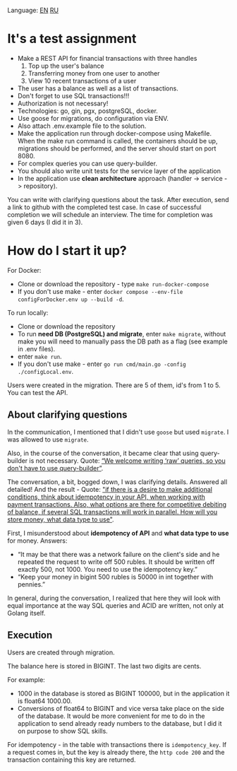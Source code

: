 Language: [EN]() [RU]()

# It's a test assignment 
- Make a REST API for financial transactions with three handles
  1. Top up the user's balance
  2. Transferring money from one user to another
  3. View 10 recent transactions of a user
- The user has a balance as well as a list of transactions. 
- Don't forget to use SQL transactions!!!
- Authorization is not necessary!
- Technologies: go, gin, pgx, postgreSQL, docker. 
- Use goose for migrations, do configuration via ENV. 
- Also attach .env.example file to the solution.
- Make the application run through docker-compose using Makefile. When the make run command is called, the containers should be up, migrations should be performed, and the server should start on port 8080.
- For complex queries you can use query-builder. 
- You should also write unit tests for the service layer of the application
- In the application use **clean architecture** approach
(handler -> service -> repository).

You can write with clarifying questions about the task.
After execution, send a link to github with the completed test case.
In case of successful completion we will schedule an interview. The time for completion was given 6 days (I did it in 3).

# How do I start it up?
For Docker:

- Clone or download the repository - type `make run-docker-compose`
- If you don't use make - enter `docker compose --env-file configForDocker.env up --build -d`.

To run locally:
 - Clone or download the repository
 - To run **need DB (PostgreSQL) and migrate**, enter `make migrate`, without make you will need to manually pass the DB path as a flag (see example in .env files).
 - enter `make run`.
 - If you don't use make - enter `go run cmd/main.go -config ./configLocal.env`.

Users were created in the migration. There are 5 of them, id's from 1 to 5. You can test the API.

## About clarifying questions
In the communication, I mentioned that I didn't use `goose` but used `migrate`. I was allowed to use `migrate`.

Also, in the course of the conversation, it became clear that using query-builder is not necessary. Quote: <u>“We welcome writing ‘raw’ queries, so you don't have to use query-builder”</u>.

The conversation, a bit, bogged down, I was clarifying details. Answered all detailed! And the result - Quote: <u>"if there is a desire to make additional conditions, think about idempotency in your API, when working with payment transactions.
Also, what options are there for competitive debiting of balance, if several SQL transactions will work in parallel.
How will you store money, what data type to use"</u>.

First, I misunderstood about **idempotency of API** and **what data type to use** for money. Answers:
 - “It may be that there was a network failure on the client's side and he repeated the request to write off 500 rubles. It should be written off exactly 500, not 1000. You need to use the idempotency key.”
 - “Keep your money in bigint 500 rubles is 50000 in int together with pennies.”

In general, during the conversation, I realized that here they will look with equal importance at the way SQL queries and ACID are written, not only at Golang itself.

## Execution
Users are created through migration.

The balance here is stored in BIGINT. The last two digits are cents.

For example:
- 1000 in the database is stored as BIGINT 1000<a>00</a>, but in the application it is float64 1000.00.
- Conversions of float64 to BIGINT and vice versa take place on the side of the database. It would be more convenient for me to do in the application to send already ready numbers to the database, but I did it on purpose to show SQL skills. 

For idempotency - in the table with transactions there is `idempotency_key`. If a request comes in, but the key is already there, the `http code 200` and the transaction containing this key are returned.